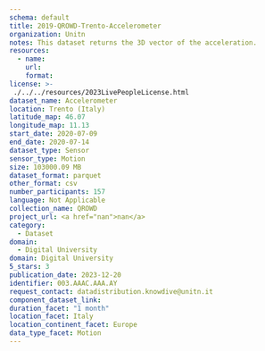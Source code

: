 ```yaml
---
schema: default
title: 2019-QROWD-Trento-Accelerometer
organization: Unitn
notes: This dataset returns the 3D vector of the acceleration.
resources:
  - name: 
    url: 
    format: 
license: >-
 ./../../resources/2023LivePeopleLicense.html
dataset_name: Accelerometer
location: Trento (Italy)
latitude_map: 46.07
longitude_map: 11.13
start_date: 2020-07-09
end_date: 2020-07-14
dataset_type: Sensor
sensor_type: Motion
size: 103000.09 MB
dataset_format: parquet
other_format: csv
number_participants: 157
language: Not Applicable
collection_name: QROWD
project_url: <a href="nan">nan</a>
category: 
  - Dataset
domain: 
  - Digital University
domain: Digital University
5_stars: 3
publication_date: 2023-12-20
identifier: 003.AAAC.AAA.AY
request_contact: datadistribution.knowdive@unitn.it
component_dataset_link: 
duration_facet: "1 month"
location_facet: Italy
location_continent_facet: Europe
data_type_facet: Motion
---
```

